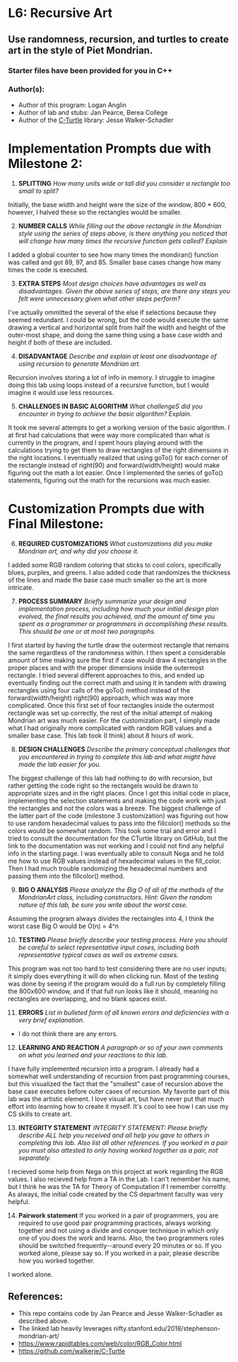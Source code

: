 # L6: Recursive Art

## Use randomness, recursion, and turtles to create art in the style of Piet Mondrian.
### Starter files have been provided for you in C++

### Author(s):
- Author of this program: Logan Anglin
- Author of lab and stubs: Jan Pearce, Berea College
- Author of the [C-Turtle](https://github.com/walkerje/C-Turtle) library: Jesse Walker-Schadler

# Implementation Prompts due with Milestone 2:

1. **SPLITTING**
*How many units wide or tall did you consider a
rectangle too small to split?*

Initially, the base width and height were the size of the window, 800 * 600, however, I halved these so the rectangles would
be smaller.

2. **NUMBER CALLS**
*While filling out the above rectangle in the Mondrian style
using the series of steps above,
is there anything you noticed that will change how many times the
recursive function gets called? Explain*

I added a global counter to see how many times the mondiran() function was called and got 89, 97, and 85. Smaller base cases 
change how many times the code is executed.

3. **EXTRA STEPS**
*Most design choices have advantages as well as disadvantages.
Given the above series of steps, are there any steps you 
felt were unnecessary given what other steps perform?*

I've actually ommitted the several of the else if selections because they seemed redundant. I could be wrong, but the code would
execute the same drawing a vertical and horizontal split from half the width and height of the outer-most shape, and doing the
same thing using a base case width and height if both of these are included.

4. **DISADVANTAGE**
*Describe and explain at least one disadvantage of using recursion to
generate Mondrian art.*

Recursion involves storing a lot of info in memory. I struggle to imagine doing this lab using loops instead of a recursive
function, but I would imagine it would use less resources.

5. **CHALLENGES IN BASIC ALGORITHM**
*What challengeS did you encounter in trying to achieve the 
basic algorithm? Explain.*

It took me several attempts to get a working version of the basic algorithm. I at first had calculations that were way more 
complicated than what is currently in the program, and I spent hours playing around with the calculations trying to get them to
draw rectangles of the right dimensions in the right locations. I eventually realized that using goTo() for each corner of the
rectangle instead of right(90) and forward(width/height) would make figuring out the math a lot easier. Once I implemented the 
series of goTo() statements, figuring out the math for the recursions was much easier.

# Customization Prompts due with Final Milestone:

6. **REQUIRED CUSTOMIZATIONS**
*What customizations did you make Mondrian art, and why did you choose it.*

I added some RGB random coloring that sticks to cool colors, specifically blues, purples, and greens. I also added code that 
randomizes the thickness of the lines and made the base case much smaller so the art is more intricate.

7. **PROCESS SUMMARY**
*Briefly summarize your design and implementation process,
including how much your initial design plan evolved,
the final results you achieved, and the amount of time you spent
as a programmer or programmers in accomplishing these results.
This should be one or at most two paragraphs.*

 I first started by having the turtle draw the outermost rectangle that remains the same regardless of the randomness within. I
 then spent a considerable amount of time making sure the first if case would draw 4 rectangles in the proper places and with the
 proper dimensions inside the outermost rectangle. I tried several different approaches to this, and ended up eventually finding
 out the correct math and using it in tandem with drawing rectangles using four calls of the goTo() method instead of the 
 forward(width/height) right(90) approach, which was way more complicated. Once this first set of four rectangles inside the 
 outermost rectangle was set up correctly, the rest of the initial attempt of making Mondrian art was much easier. For the 
 customization part, I simply made what I had originally more complicated with random RGB values and a smaller base case.
 This lab took (I think) about 8 hours of work.

8. **DESIGN CHALLENGES**
*Describe the primary conceptual challenges that you encountered
in trying to complete this lab and what might have made the
lab easier for you.*

The biggest challenge of this lab had nothing to do with recursion, but rather getting the code right so the rectangels would
be drawn to appropriate sizes and in the right places. Once I got this initial code in place, implementing the selection
statements and making the code work with just the rectangles and not the colors was a breeze.
The biggest challenge of the latter part of the code (milestone 3 customization) was figuring out how to use random hexadecimal values to pass into the 
fillcolor() methods so the colors would be somewhat random. This took some trial and error and I tried to consult the
documentation for the CTurtle library on GitHub, but the link to the documentation was not working and I could not find any
helpful info in the starting page. I was eventually able to consult Nega and he told me how to use RGB values instead of 
hexadecimal values in the fill_color. Then I had much trouble randomizing the hexadecimal numbers and passing them into the 
fillcolor() method.

9. **BIG O ANALYSIS**
*Please analyze the Big O of all of the methods of the MondrianArt class,
including constructors.
Hint: Given the random nature of this lab,
be sure you write about the worst case.*

Assuming the program always divides the rectaingles into 4, I think the worst case Big O would be O(n) = 4^n

10. **TESTING**
*Please briefly describe your testing process.
Here you should be careful to select representative input cases,
including both representative typical cases as well as extreme cases.*

This program was not too hard to test considering there are no user inputs; it simply does everything it will do when clicking
run. Most of the testing was done by seeing if the program would do a full run by completely filling the 800x600 window, and if 
that full run looks like it should, meaning no rectangles are overlapping, and no blank spaces exist.

11. **ERRORS**
*List in bulleted form of all known errors
and deficiencies with a very brief explanation.*

- I do not think there are any errors.

12. **LEARNING AND REACTION**
*A paragraph or so of your own comments
on what you learned and your reactions to this lab.*

I have fully implemented recursion into a program. I already had a somewhat well understanding of recursion from past programming
courses, but this visualized the fact that the "smallest" case of recursion above the base case executes before outer cases of 
recursion.
My favorite part of this lab was the artistic element. I love visual art, but have never put that much effort into learning how
to create it myself. It's cool to see how I can use my CS skills to create art.

13. **INTEGRITY STATEMENT**
*INTEGRITY STATEMENT: Please briefly describe ALL help you 
received and all help you gave to others in completing this lab.
Also list all other references. 
If you worked in a pair you must also attested to only 
having worked together as a pair, not separately.*

I recieved some help from Nega on this project at work regarding the RGB values. I also recieved help from a TA in the Lab. I 
can't remember his name, but I think he was the TA for Theory of Computation if I remember correltly. As always, the initial code
created by the CS department faculty was very helpful. 

14. **Pairwork statement**
If you worked in a pair of programmers, you are required 
to use good pair programming practices, always working 
together and not using a divide and conquer technique 
in which only one of you does the work and learns. 
Also, the two programmers roles should be switched 
frequently--around every 20 minutes or so. 
If you worked alone, please say so. If you worked in a pair, 
please describe how you worked together.

I worked alone.

## References:
- This repo contains code by Jan Pearce and Jesse Walker-Schadler as described above.
- The linked lab heavily leverages nifty.stanford.edu/2018/stephenson-mondrian-art/
- https://www.rapidtables.com/web/color/RGB_Color.html
- https://github.com/walkerje/C-Turtle
